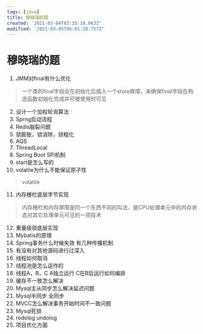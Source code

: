 ```yaml
---
tags: [java]
title: 穆晓瑞的题
created: '2021-03-04T03:35:18.063Z'
modified: '2021-03-05T06:01:28.757Z'
---
```


# 穆晓瑞的题
1. JMM对final有什么优化
  >一个类的final字段会在初始化后插入一个store屏障，来确保final字段在构造函数初始化完成并可被使用时可见
2. 设计一个加权轮询算法
3. Sprng启动流程
4. Redis脑裂问题
5. 锁膨胀，锁消除，锁粗化
6. AQS
7. ThreadLocal
8. Spring Boot SPi机制
9. start是怎么写的
10. volatile为什么不能保证原子性
> volatile
11. 内存栅栏底层字节实现
> 内存栅栏和内存屏障是同一个东西不同的叫法，是CPU处理单元中的内存状态对其它处理单元可见的一项技术
12. 重量级锁底层实现
13. Mybatis的原理
14. Spring事务什么时候失效 有几种传播机制
15. 有没有对其他源码进行过深入
16. 线程如何取消
17. 线程池是怎么运作的
18. 线程A，B，C A独立运行 C在B后运行如何编排
19. 缓存不一致怎么解决
20. Mysql主从同步怎么解决延迟问题
21. Mysql半同步 全同步
22. MVCC怎么解决事务开始时间不一致问题
23. Mysql死锁
24. redolog undolog
25. 项目优化方面
